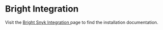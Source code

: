 # Bright Integration

Visit the [Bright Snyk Integration ](https://docs.brightsec.com/docs/snyk)page to find the installation documentation.&#x20;
